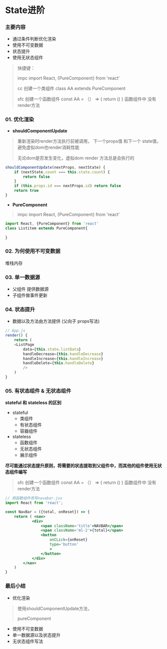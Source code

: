 # State进阶

### 主要内容

+ 通过条件判断优化渲染
+ 使用不可变数据
+ 状态提升
+ 使用无状态组件



> 快捷键：
>
> impc   import React, {PureComponent} from 'react'
>
> cc   创建一个类组件 	class  AA extends PureComponent
>
> sfc  创建一个函数组件  const AA = （） => { return () }   函数组件中 没有 render方法



### 01. 优化渲染

+ **shouldComponentUpdate**

> 重新渲染时render方法执行前被调用， 下一个props值 和下一个 state值，避免虚拟dom也render消耗性能
>
> 无论dom是否发生变化，虚拟dom render 方法总是会执行的

```jsx
shouldComponentUpdate(nextProps, nextState) {
    if (nextState.count === this.state.count) {
        return false
    }
    if (this.props.id === nextProps.id) return false
    return true
}
```

+ **PureComponent**

> impc   import React, {PureComponent} from 'react'

```jsx
import React, {PureComponent} from 'react'
class Listitem extends PureComponent{
 
}
```

### 02. 为何使用不可变数据

堆栈内存



### 03. 单一数据源

+ 父组件 提供数据源
+ 子组件做事件更新



### 04. 状态提升

+ 数据以及方法由方法提供 (父向子 props写法)

```js
// App.js
render() {
    return (
    <ListPage
        data={this.state.listData}
        handleDecrease={this.handleDecrease}
		handleIncrease={this.handleIncrease}
		handleDelete={this.handleDelete}
        />
    )
}
```



### 05. 有状态组件 & 无状态组件

**stateful 和 stateless 的区别**

+ stateful
  + 类组件
  + 有状态组件
  + 容器组件
+ stateless
  + 函数组件
  + 无状态组件
  + 展示组件

**尽可能通过状态提升原则，将需要的状态提取到父组件中，而其他的组件使用无状态组件编写**

> sfc  创建一个函数组件  const AA = （） => { return () }   函数组件中 没有 render方法

```jsx
// 用函数组件改写navabar.jsx
import React from 'react';

const NavBar = ({total, onReset}) => {
    return ( <nav>
            <div>
                <span className='title'>NAVBAR</span>
                <span className='ml-2'>{total}</span>
                <button
                	onCLick={onReset}
                    type='button'
                    >
                </button>
            </div>
        </nav>
    )
}
```



### 最后小结

+ 优化渲染

> 使用shouldComponentUpdate方法，
>
> pureComponent

+ 使用不可变数据
+ 单一数据源以及状态提升
+ 无状态组件写法



